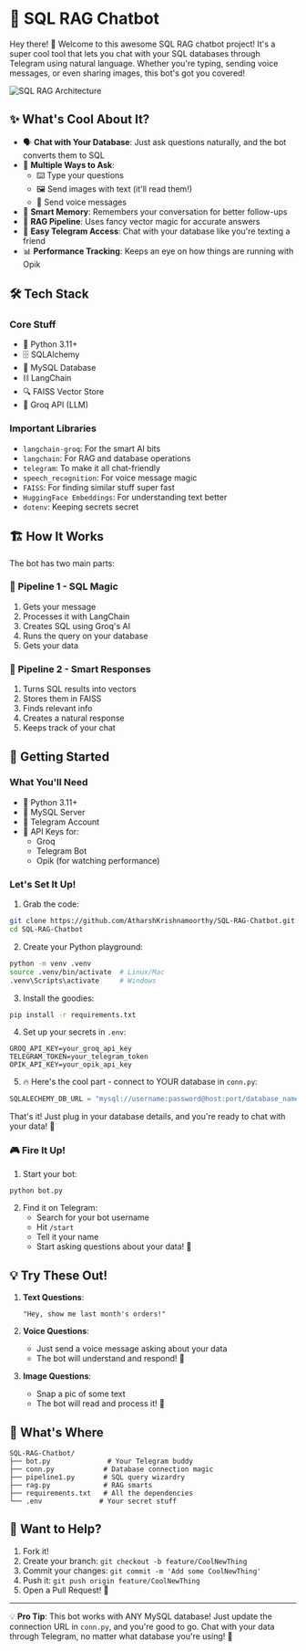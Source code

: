# 🤖 SQL RAG Chatbot

Hey there! 👋 Welcome to this awesome SQL RAG chatbot project! It's a super cool tool that lets you chat with your SQL databases through Telegram using natural language. Whether you're typing, sending voice messages, or even sharing images, this bot's got you covered! 

![SQL RAG Architecture](![Image](https://github.com/user-attachments/assets/322f27b0-0890-4888-bcb8-30e814ba4909))

## ✨ What's Cool About It?

- 🗣️ **Chat with Your Database**: Just ask questions naturally, and the bot converts them to SQL
- 📱 **Multiple Ways to Ask**:
  - ⌨️ Type your questions
  - 🖼️ Send images with text (it'll read them!)
  - 🎤 Send voice messages
- 🧠 **Smart Memory**: Remembers your conversation for better follow-ups
- 🎯 **RAG Pipeline**: Uses fancy vector magic for accurate answers
- 📱 **Easy Telegram Access**: Chat with your database like you're texting a friend
- 📊 **Performance Tracking**: Keeps an eye on how things are running with Opik

## 🛠️ Tech Stack

### Core Stuff
- 🐍 Python 3.11+
- 🗄️ SQLAlchemy
- 🎲 MySQL Database
- ⛓️ LangChain
- 🔍 FAISS Vector Store
- 🧠 Groq API (LLM)

### Important Libraries
- `langchain-groq`: For the smart AI bits
- `langchain`: For RAG and database operations
- `telegram`: To make it all chat-friendly
- `speech_recognition`: For voice message magic
- `FAISS`: For finding similar stuff super fast
- `HuggingFace Embeddings`: For understanding text better
- `dotenv`: Keeping secrets secret

## 🏗️ How It Works

The bot has two main parts:

### 🎯 Pipeline 1 - SQL Magic
1. Gets your message
2. Processes it with LangChain
3. Creates SQL using Groq's AI
4. Runs the query on your database
5. Gets your data

### 🎨 Pipeline 2 - Smart Responses
1. Turns SQL results into vectors
2. Stores them in FAISS
3. Finds relevant info
4. Creates a natural response
5. Keeps track of your chat

## 🚀 Getting Started

### What You'll Need
- 🐍 Python 3.11+
- 🎲 MySQL Server
- 📱 Telegram Account
- 🔑 API Keys for:
  - Groq
  - Telegram Bot
  - Opik (for watching performance)

### Let's Set It Up!

1. Grab the code:
```bash
git clone https://github.com/AtharshKrishnamoorthy/SQL-RAG-Chatbot.git
cd SQL-RAG-Chatbot
```

2. Create your Python playground:
```bash
python -m venv .venv
source .venv/bin/activate  # Linux/Mac
.venv\Scripts\activate     # Windows
```

3. Install the goodies:
```bash
pip install -r requirements.txt
```

4. Set up your secrets in `.env`:
```env
GROQ_API_KEY=your_groq_api_key
TELEGRAM_TOKEN=your_telegram_token
OPIK_API_KEY=your_opik_api_key
```

5. 🔥 Here's the cool part - connect to YOUR database in `conn.py`:
```python
SQLALECHEMY_DB_URL = "mysql://username:password@host:port/database_name"
```

That's it! Just plug in your database details, and you're ready to chat with your data! 🎉

### 🎮 Fire It Up!

1. Start your bot:
```bash
python bot.py
```

2. Find it on Telegram:
   - Search for your bot username
   - Hit `/start`
   - Tell it your name
   - Start asking questions about your data! 🚀

## 💡 Try These Out!

1. **Text Questions**:
   ```
   "Hey, show me last month's orders!"
   ```

2. **Voice Questions**:
   - Just send a voice message asking about your data
   - The bot will understand and respond! 🎤

3. **Image Questions**:
   - Snap a pic of some text
   - The bot will read and process it! 📸

## 📁 What's Where

```
SQL-RAG-Chatbot/
├── bot.py              # Your Telegram buddy
├── conn.py            # Database connection magic
├── pipeline1.py       # SQL query wizardry
├── rag.py             # RAG smarts
├── requirements.txt   # All the dependencies
└── .env              # Your secret stuff
```

## 🤝 Want to Help?

1. Fork it!
2. Create your branch: `git checkout -b feature/CoolNewThing`
3. Commit your changes: `git commit -m 'Add some CoolNewThing'`
4. Push it: `git push origin feature/CoolNewThing`
5. Open a Pull Request! 🎉

---

💡 **Pro Tip**: This bot works with ANY MySQL database! Just update the connection URL in `conn.py`, and you're good to go. Chat with your data through Telegram, no matter what database you're using! 🚀

